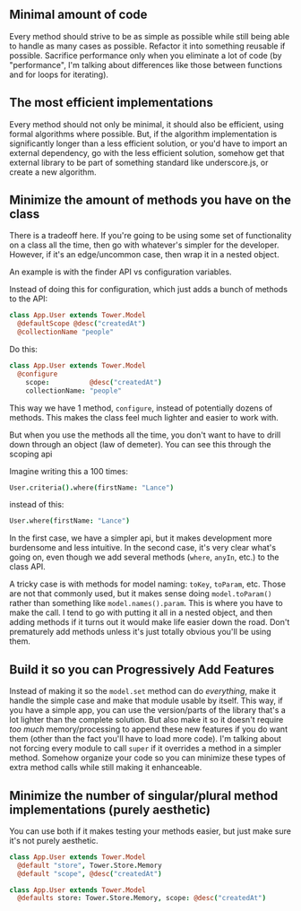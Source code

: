 ## Minimal amount of code

Every method should strive to be as simple as possible while still being able to handle as many cases as possible.  Refactor it into something reusable if possible.  Sacrifice performance only when you eliminate a lot of code (by "performance", I'm talking about differences like those between functions and for loops for iterating).

## The most efficient implementations

Every method should not only be minimal, it should also be efficient, using formal algorithms where possible.  But, if the algorithm implementation is significantly longer than a less efficient solution, or you'd have to import an external dependency, go with the less efficient solution, somehow get that external library to be part of something standard like underscore.js, or create a new algorithm.

## Minimize the amount of methods you have on the class

There is a tradeoff here.  If you're going to be using some set of functionality on a class all the time, then go with whatever's simpler for the developer.  However, if it's an edge/uncommon case, then wrap it in a nested object.

An example is with the finder API vs configuration variables.

Instead of doing this for configuration, which just adds a bunch of methods to the API:

``` coffeescript
class App.User extends Tower.Model
  @defaultScope @desc("createdAt")
  @collectionName "people"
```

Do this:

``` coffeescript
class App.User extends Tower.Model
  @configure
    scope:          @desc("createdAt")
    collectionName: "people"
```

This way we have 1 method, `configure`, instead of potentially dozens of methods.  This makes the class feel much lighter and easier to work with.

But when you use the methods all the time, you don't want to have to drill down through an object (law of demeter).  You can see this through the scoping api

Imagine writing this a 100 times:

``` coffeescript
User.criteria().where(firstName: "Lance")
```

instead of this:

``` coffeescript
User.where(firstName: "Lance")
```

In the first case, we have a simpler api, but it makes development more burdensome and less intuitive.  In the second case, it's very clear what's going on, even though we add several methods (`where`, `anyIn`, etc.) to the class API.

A tricky case is with methods for model naming: `toKey`, `toParam`, etc.  Those are not that commonly used, but it makes sense doing `model.toParam()` rather than something like `model.names().param`.  This is where you have to make the call.  I tend to go with putting it all in a nested object, and then adding methods if it turns out it would make life easier down the road.  Don't prematurely add methods unless it's just totally obvious you'll be using them.

## Build it so you can Progressively Add Features

Instead of making it so the `model.set` method can do _everything_, make it handle the simple case and make that module usable by itself.  This way, if you have a simple app, you can use the version/parts of the library that's a lot lighter than the complete solution.  But also make it so it doesn't require _too much_ memory/processing to append these new features if you do want them (other than the fact you'll have to load more code).  I'm talking about not forcing every module to call `super` if it overrides a method in a simpler method.  Somehow organize your code so you can minimize these types of extra method calls while still making it enhanceable.

## Minimize the number of singular/plural method implementations (purely aesthetic)

You can use both if it makes testing your methods easier, but just make sure it's not purely aesthetic.

``` coffeescript
class App.User extends Tower.Model
  @default "store", Tower.Store.Memory
  @default "scope", @desc("createdAt")
```

``` coffeescript
class App.User extends Tower.Model
  @defaults store: Tower.Store.Memory, scope: @desc("createdAt")
```
